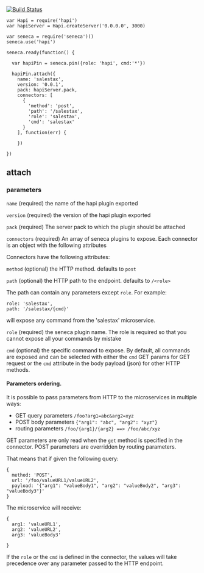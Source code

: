 
[![Build Status](https://api.travis-ci.org/nherment/seneca-hapi.png?branch=master)](https://travis-ci.org/nherment/seneca-hapi)


```
var Hapi = require('hapi')
var hapiServer = Hapi.createServer('0.0.0.0', 3000)

var seneca = require('seneca')()
seneca.use('hapi')

seneca.ready(function() {

  var hapiPin = seneca.pin({role: 'hapi', cmd:'*'})

  hapiPin.attach({
    name: 'salestax',
    version: '0.0.1',
    pack: hapiServer.pack,
    connectors: [
      {
        'method': 'post',
        'path': '/salestax',
        'role': 'salestax',
        'cmd': 'salestax'
      }
    ], function(err) {

    })

})
```


## attach

### parameters

```name``` (required) the name of the hapi plugin exported

```version``` (required) the version of the hapi plugin exported

```pack``` (required) The server pack to which the plugin should be attached


```connectors``` (required) An array of seneca plugins to expose. Each connector is an object with the following attributes

Connectors have the following attributes:

```method``` (optional) the HTTP method. defaults to ```post```

```path``` (optional) the HTTP path to the endpoint. defaults to ```/<role>```

The path can contain any parameters except ```role```.
For example:
```
role: 'salestax',
path: '/salestax/{cmd}'
```
will expose any command from the 'salestax' microservice.

```role``` (required) the seneca plugin name. The role is required so that you cannot expose all your commands by mistake

```cmd``` (optional) the specific command to expose. By default, all commands are exposed and can be selected with
either the ```cmd``` GET params for GET request or the ```cmd``` attribute in the body payload (json) for other HTTP
methods.


#### Parameters ordering.

It is possible to pass parameters from HTTP to the microservices in multiple ways:

- GET query parameters ```/foo?arg1=abc&arg2=xyz```
- POST body parameters ```{"arg1": "abc", "arg2": "xyz"}```
- routing parameters ```/foo/{arg1}/{arg2} ==> /foo/abc/xyz```

GET parameters are only read when the ```get``` method is specified in the connector.
POST parameters are overridden by routing parameters.

That means that if given the following query:
```
{
  method: 'POST',
  url: '/foo/valueURL1/valueURL2',
  payload: '{"arg1": "valueBody1", "arg2": "valueBody2", "arg3": "valueBody3"}'
}
```

The microservice will receive:
```
{
  arg1: 'valueURL1',
  arg2: 'valueURL2',
  arg3: 'valueBody3'

}
```

If the ```role``` or the ```cmd``` is defined in the connector, the values will take precedence over any parameter
passed to the HTTP endpoint.
